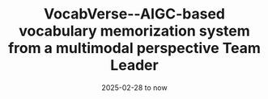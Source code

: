---
title:          >-
  VocabVerse--AIGC-based vocabulary memorization system from a multimodal perspective
  <span class="badge badge-pill badge-info">Team Leader</span>
date:           2025-02-28 to now
selected:       true
description: >-
  This project aims to develop a multimodal word memory system based on AIGC by combining large-scale model generation technology and multimodal learning theory. The system provides users with a new word memorization experience and improves memory retention by integrating DeepSeek and Stable Diffusion models.
cover:          /assets/images/covers/2025pro1.png
role:
  - Team Leader
links:
  Code: https://github.com/xxtd223/word-learning-software
---